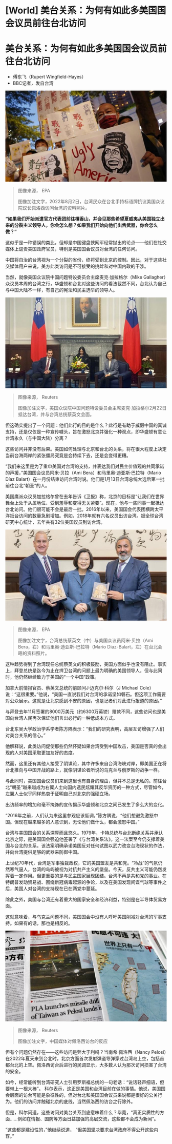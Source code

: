# [World] 美台关系：为何有如此多美国国会议员前往台北访问

#  美台关系：为何有如此多美国国会议员前往台北访问

  * 傅东飞（Rupert Wingfield-Hayes） 
  * BBC记者，发自台湾 


![2022年8月2日，台湾民众在台北手持标语牌抗议美国众议院议长佩洛西访问台湾的资料照片。](_132692578_8f444078c691d3da33a8cd87540b75bf9da6844e0_285_5472_30785472x3078.jpg)

> 图像来源，  EPA
>
> 图像加注文字，2022年8月2日，台湾民众在台北手持标语牌抗议美国众议院议长佩洛西访问台湾的资料照片。

**“如果我们开始派遣官方代表团前往檀香山，并会见那些希望夏威夷从美国独立出来的分裂主义领导人，你会怎么想？如果我们开始向他们出售武器，你会怎么做？”**

这似乎是一种错误的类比，但却是中国键盘侠网军经常抛出的论点——他们在社交媒体上谴责美国政府官员，特别是美国国会议员对台湾的任何访问。

中国将自治的台湾视为一个分裂的省份，终将受到北京的控制。因此，对于这些社交媒体用户来说，美方此类访问是不可接受的挑衅和对中国内政的干涉。

当然，就像美国众议院中国问题特设委员会主席麦克·加拉格尔（Mike Gallagher）众议员本周的台湾之行，华盛顿和台北对这些访问的看法截然不同，台北认为自己与中国大陆不一样，有自己的宪法和民主选举的领导人。

![。](_132709327_mediaitem132709129.jpg)

> 图像来源，  Reuters
>
> 图像加注文字，美国众议院中国问题特设委员会主席麦克·加拉格尔2月22日抵达台湾，并与台湾总统蔡英文会面。

但这确实提出了一个问题：他们此行的目的是什么？此行是有助于威慑中国的真诚支持，还是仅仅是一种宣传噱头，旨在激怒北京并强化一种观点，即华盛顿有意让台湾永久（与中国大陆）分离？

这些访问并非没有后果。美国如何处理与北京和台北的关系，将在很大程度上决定当前台海两岸的紧张僵局究竟是会持续下去，还是会变得更糟。

“我们来这里是为了重申美国对台湾的支持，并表达我们对民主价值观的共同承诺的声援，”美国国会议员阿米·贝拉（Ami Bera）和马里奥·迪亚斯·巴拉特（Mario Díaz Balart）在一月份结束访问台湾时说。他们是1月13日台湾总统大选后第一批前往台北“朝圣”的人。

美国鹰派众议员加拉格尔曾在去年告诉《卫报》称，北京的目标是“让我们在世界舞台上处于从属地位、受到羞辱和变得无关紧要”。现在，他与一些同事一起抵达台北访问。他们很可能不会是最后一批。2016年以来，美国国会代表团横跨太平洋抵台访问的数量急剧增加。例如，2018年就有六名议员出访台湾。据全球台湾研究中心统计，去年共有32位美国议员到访台湾。

![台湾总统蔡英文（中）与美国众议员阿米·贝拉（Ami Bera）（右）和美国众议员马里奥·迪亚斯-巴拉特（Mario Diaz- Balart）（左）在台湾台北会晤时合影（2024年1月25日）。](_132692574_9e97e0faeec4fa789b2a949dc495ed892fe0c4af0_121_2048_11522048x1152.jpg)

> 图像来源，  EPA
>
> 图像加注文字，台湾总统蔡英文（中）与美国众议员阿米·贝拉（Ami Bera，右）和马里奥·迪亚斯-巴拉特（Mario Diaz-Balart，左）在台北会晤的资料照片。

这种趋势得到了台湾现任总统蔡英文的积极鼓励，美国方面似乎也没有阻止。事实上，拜登总统是迄今为止在捍卫台湾的问题上最为明确的美国领导人，但与此同时，他仍然继续致力于美国的“一个中国”政策。

加拿大前情报官员、蔡英文总统的前顾问J·迈克尔·科尔（J Michael Cole）说：“这很重要。”他说，“美国一直说我们对台湾的承诺坚如磐石。但这项工作需要对公众展示。这就是让北京感到不安的原因，也是记者们对此进行报道的原因。”

与拜登去年11月签署的8000万美元（约6300万英镑）赠款不同，这些访问也是美国向台湾人民再次保证他们言出必行的一种低成本方式。

台北东吴大学政治学系学者陈方隅表示：“我们的研究表明，高层互访增强了人们对美台关系的信心。”

他解释说，此类访问促使那些仍然怀疑如果台湾受到中国攻击，美国是否真的会出现的人对美国采取更加友好的态度。

然而，这里还有其他人接受了阴谋论，其中许多来自台湾海峡对岸，即美国正在将台北推向与中国开战的路上，就像阴谋论者所说的乌克兰与俄罗斯的战争一样。

与此同时，美国国会议员们来到这里也有自身的理由，但并不总是无私的。前往台北“朝圣”越来越成为右翼人士向国内选民炫耀其反华资历的一种方式，尽管如今，左翼人士似乎同样热衷于证明自己对北京的强硬立场。


出访频率的增加和毫不掩饰的宣传揭示华盛顿和北京之间已发生了多么大的变化。

“2016年之前，人们认为来这里参观应该低调，”陈方隅说，“他们想避免激怒中国。但现在越来越多的人意识到，无论他们做什么，都会激怒中国。”

台湾与美国国会的关系深厚而且悠久。1979年，卡特总统与台北断绝关系并承认北京之际，是美国国会强迫他签署了《与台湾关系法》。这一法案至今仍支撑着美国与台北的关系。该法案明确承诺美国反对任何试图以武力改变台海现状的作法，并向台湾提供足够的武器来防御中国。

上世纪70年代，台湾是军事独裁政权，它的美国盟友是共和党。“冷战”的气氛仍然寒气逼人，台湾的岛屿被视为对抗共产主义的堡垒。今天，反共主义可能仍然发挥着一定作用。但更重要的是与民主国家展现团结。台湾不再是共和党的事业。在特朗普发动贸易战、围绕新冠病毒起源的争论，以及在美国发现间谍气球等事件之后，美国人对台湾的支持现在已在两党中蔓延。

除此之外，美国与台湾还有着重大的国家安全和经济利益，特别是在半导体贸易方面。

这就意味着，与乌克兰问题不同，美国国会中没有人呼吁美国削减对台湾的军事支持。如果有的话，那也是相反的。

![中国媒体对佩洛西访台的反应，包括报道中出现的一张地图，显示了中国人民解放军将进行军事演习和训练活动（包括实弹演习）的地点。](_132692572_f4b4f65414964e4de0101567c15017bf896b5dec0_420_5500_30945500x3094.jpg)

> 图像来源，  Reuters
>
> 图像加注文字，中国媒体对佩洛西访台的反应

但有个问题仍然存在——这些访问是弊大于利吗？当南希·佩洛西（Nancy Pelosi）在2022年夏天来到台北时，北京方面首次发射弹道导弹穿过台湾岛上空，包括首都台北的上空。佩洛西访台后进行的民调显示，大多数人认为那次访问损害了台湾的安全。

如今，经常能听到台湾研究人士引用罗斯福总统的一句老话：“说话轻声细语，但要带上一根大棒”。 科尔表示，这正是美国和台湾目前在做的事情。他说，美国国会层面的访台可能是象征性的，但对台北和美国国会议员来说都是很好的公关行为。他们的访问并触碰北京的底线，当然佩洛西的访台之行除外。

但是，科尔问道，这些访问对美台关系到底意味着什么？毕竟，“真正实质性的方面……例如在情报、国防等方面日益加强的高层交流，这些都不会成为新闻”。

“这些都是建设性的，”他继续说道， “但美国坚决要求台湾政府不得公开这些内容。”




